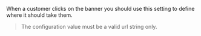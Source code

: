 When a customer clicks on the banner you should use this setting to define where it should take them.

> The configuration value must be a valid url string only.
